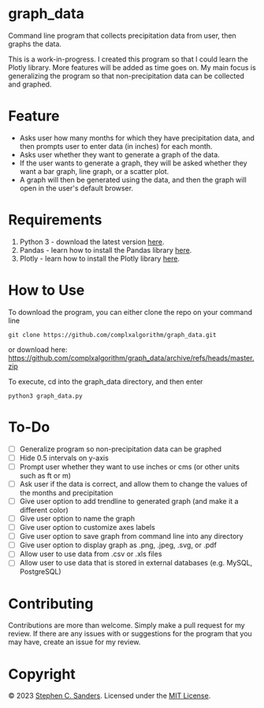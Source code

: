 # graph_data
Command line program that collects precipitation data from user, then graphs the data.

This is a work-in-progress. I created this program so that I could learn the Plotly library. More features will be added as time goes on. My main focus is generalizing the program so that non-precipitation data can be collected and graphed.

# Feature
- Asks user how many months for which they have precipitation data, and then prompts user to enter data (in inches) for each month.
- Asks user whether they want to generate a graph of the data.
- If the user wants to generate a graph, they will be asked whether they want a bar graph, line graph, or a scatter plot.
- A graph will then be generated using the data, and then the graph will open in the user's default browser.

# Requirements
1. Python 3 - download the latest version [here](https://www.python.org/downloads/).
2. Pandas - learn how to install the Pandas library [here](https://pandas.pydata.org/docs/getting_started/install.html).
3. Plotly - learn how to install the Plotly library [here](https://plotly.com/python/getting-started/#installation).

# How to Use
To download the program, you can either clone the repo on your command line
```
git clone https://github.com/complxalgorithm/graph_data.git
```
or download here: https://github.com/complxalgorithm/graph_data/archive/refs/heads/master.zip

To execute, cd into the graph_data directory, and then enter
```
python3 graph_data.py
```

# To-Do
- [ ] Generalize program so non-precipitation data can be graphed
- [ ] Hide 0.5 intervals on y-axis
- [ ] Prompt user whether they want to use inches or cms (or other units such as ft or m)
- [ ] Ask user if the data is correct, and allow them to change the values of the months and precipitation
- [ ] Give user option to add trendline to generated graph (and make it a different color)
- [ ] Give user option to name the graph
- [ ] Give user option to customize axes labels
- [ ] Give user option to save graph from command line into any directory
- [ ] Give user option to display graph as .png, .jpeg, .svg, or .pdf
- [ ] Allow user to use data from .csv or .xls files
- [ ] Allow user to use data that is stored in external databases (e.g. MySQL, PostgreSQL)

# Contributing
Contributions are more than welcome. Simply make a pull request for my review. If there are any issues with or suggestions for the program that you may have, create an issue for my review.

# Copyright
&copy; 2023 [Stephen C. Sanders](https://stephensanders.me). Licensed under the <a href="https://github.com/complxalgorithm/graph_data/blob/master/LICENSE">MIT License</a>.